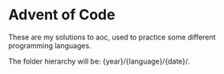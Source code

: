# Advent of Code
These are my solutions to aoc, used to practice some different programming languages.

The folder hierarchy will be: {year}/{language}/{date}/.
